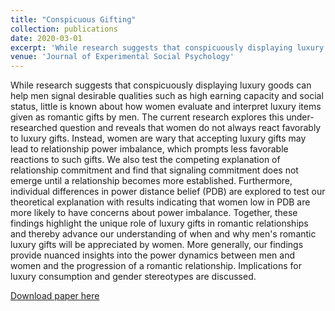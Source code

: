 ```yaml
---
title: "Conspicuous Gifting"
collection: publications
date: 2020-03-01
excerpt: 'While research suggests that conspicuously displaying luxury goods can help men signal desirable qualities such as high earning capacity and social status, little is known about how women evaluate and interpret luxury items given as romantic gifts by men. The current research explores this under-researched question and reveals that women do not always react favorably to luxury gifts. Instead, women are wary that accepting luxury gifts may lead to relationship power imbalance, which prompts less favorable reactions to such gifts. We also test the competing explanation of relationship commitment and find that signaling commitment does not emerge until a relationship becomes more established. Furthermore, individual differences in power distance belief (PDB) are explored to test our theoretical explanation with results indicating that women low in PDB are more likely to have concerns about power imbalance.'
venue: 'Journal of Experimental Social Psychology'
---
```

While research suggests that conspicuously displaying luxury goods can help men signal desirable qualities such as high earning capacity and social status, little is known about how women evaluate and interpret luxury items given as romantic gifts by men. The current research explores this under-researched question and reveals that women do not always react favorably to luxury gifts. Instead, women are wary that accepting luxury gifts may lead to relationship power imbalance, which prompts less favorable reactions to such gifts. We also test the competing explanation of relationship commitment and find that signaling commitment does not emerge until a relationship becomes more established. Furthermore, individual differences in power distance belief (PDB) are explored to test our theoretical explanation with results indicating that women low in PDB are more likely to have concerns about power imbalance. Together, these findings highlight the unique role of luxury gifts in romantic relationships and thereby advance our understanding of when and why men's romantic luxury gifts will be appreciated by women. More generally, our findings provide nuanced insights into the power dynamics between men and women and the progression of a romantic relationship. Implications for luxury consumption and gender stereotypes are discussed.

[Download paper here](https://www.sciencedirect.com/science/article/abs/pii/S0022103119302136)

